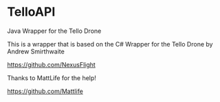 # TelloAPI
Java Wrapper for the Tello Drone

This is a wrapper that is based on the C# Wrapper for the Tello Drone by Andrew Smirthwaite

https://github.com/NexusFlight

Thanks to MattLife for the help!

https://github.com/Mattlife

